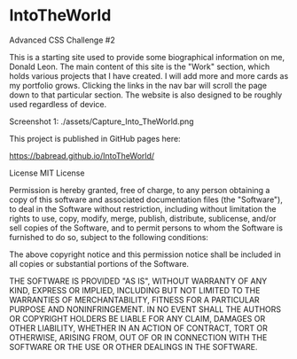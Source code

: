 # IntoTheWorld
Advanced CSS Challenge #2

This is a starting site used to provide some biographical information on me, Donald Leon. The main content of this site is the "Work" section, which holds various projects that I have created. I will add more and more cards as my portfolio grows. Clicking the links in the nav bar will scroll the page down to that particular section. The website is also designed to be roughly used regardless of device.

Screenshot 1: ./assets/Capture_Into_TheWorld.png

This project is published in GitHub pages here:

https://babread.github.io/IntoTheWorld/


License
MIT License

Permission is hereby granted, free of charge, to any person obtaining a copy of this software and associated documentation files (the "Software"), 
to deal in the Software without restriction, including without limitation the rights to use, copy, modify, merge, publish, distribute, sublicense, 
and/or sell copies of the Software, and to permit persons to whom the Software is furnished to do so, subject to the following conditions:

The above copyright notice and this permission notice shall be included in all copies or substantial portions of the Software.

THE SOFTWARE IS PROVIDED "AS IS", WITHOUT WARRANTY OF ANY KIND, EXPRESS OR IMPLIED, INCLUDING BUT NOT LIMITED TO THE WARRANTIES OF MERCHANTABILITY, 
FITNESS FOR A PARTICULAR PURPOSE AND NONINFRINGEMENT. IN NO EVENT SHALL THE AUTHORS OR COPYRIGHT HOLDERS BE LIABLE FOR ANY CLAIM, DAMAGES OR OTHER 
LIABILITY, WHETHER IN AN ACTION OF CONTRACT, TORT OR OTHERWISE, ARISING FROM, OUT OF OR IN CONNECTION WITH THE SOFTWARE OR THE USE OR OTHER DEALINGS 
IN THE SOFTWARE.